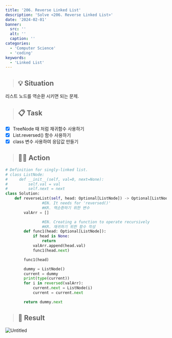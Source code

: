 ```yaml
---
title: '206. Reverse Linked List'
description: 'Solve <206. Reverse Linked List>'
date: '2024-02-01'
banner:
  src: ''
  alt: ''
  caption: ''
categories: 
  - 'Computer Science'
  - 'coding'
keywords: 
  - 'Linked List'
---
```


<aside>

> ## 💡 **Situation**

</aside>

리스트 노드를 역순환 시키면 되는 문제.

<aside>

> ## 📋 **Task**

</aside>

- [x]  TreeNode 때 처럼 재귀함수 사용하기
- [x]  List.reversed() 함수 사용하기
- [x]  class 변수 사용하여 응답값 만들기

<aside>

> ## 🧑‍💻 **Action**

</aside>

```python
# Definition for singly-linked list.
# class ListNode:
#     def __init__(self, val=0, next=None):
#         self.val = val
#         self.next = next
class Solution:
    def reverseList(self, head: Optional[ListNode]) -> Optional[ListNode]:
				#EN. It needs for 'reversed()'
				#KR. 역순환하기 위한 변수
        valArr = []

				#EN. Creating a function to operate recursively
				#KR. 재귀하기 위한 함수 작성
        def func1(head: Optional[ListNode]):
            if head is None:
                return
            valArr.append(head.val)
            func1(head.next)

        func1(head)

        dummy = ListNode()
        current = dummy
        print(type(current))
        for i in reversed(valArr):
            current.next = ListNode(i)
            current = current.next

        return dummy.next
```

<aside>

> ## 🗽 **Result**

</aside>

![Untitled](https://prod-files-secure.s3.us-west-2.amazonaws.com/4af44c55-bb9f-4a14-af4e-55648b227811/912f390e-9b49-4f0b-bffc-e9c62dff185f/Untitled.png)